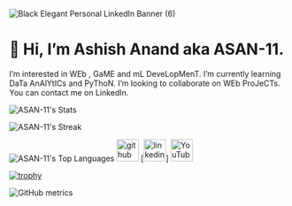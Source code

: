 ![Black Elegant Personal LinkedIn Banner (6)](https://github.com/ASAN-11/ASAN-11/assets/101577713/ff377f0e-e9e7-4770-a098-96cf06eb0d85)
# 👋 Hi, I’m Ashish Anand aka ASAN-11.
I’m interested in WEb , GaME and mL DeveLopMenT.
I’m currently learning DaTa AnAlYtICs and PyThoN.
I’m looking to collaborate on WEb ProJeCTs. 
You can contact me on LinkedIn.

![ASAN-11's Stats](https://github-readme-stats.vercel.app/api?username=ASAN-11&theme=vue-dark&show_icons=true&hide_border=true&count_private=true)

![ASAN-11's Streak](https://github-readme-streak-stats.herokuapp.com/?user=ASAN-11&theme=vue-dark&hide_border=true)

![ASAN-11's Top Languages](https://github-readme-stats.vercel.app/api/top-langs/?username=ASAN-11&theme=vue-dark&show_icons=true&hide_border=true&layout=compact)
[<img src='https://cdn.jsdelivr.net/npm/simple-icons@3.0.1/icons/github.svg' alt='github' height='40'>](https://github.com/ASAN-11)  [<img src='https://cdn.jsdelivr.net/npm/simple-icons@3.0.1/icons/linkedin.svg' alt='linkedin' height='40'>]
[<img src='https://cdn.jsdelivr.net/npm/simple-icons@3.0.1/icons/youtube.svg' alt='YouTube' height='40'>](https://www.youtube.com/channel/@Ashish_Shadow)  

[![trophy](https://github-profile-trophy.vercel.app/?username=ASAN-11)](https://github.com/ryo-ma/github-profile-trophy)


![GitHub metrics](https://metrics.lecoq.io/ASAN-11)  

